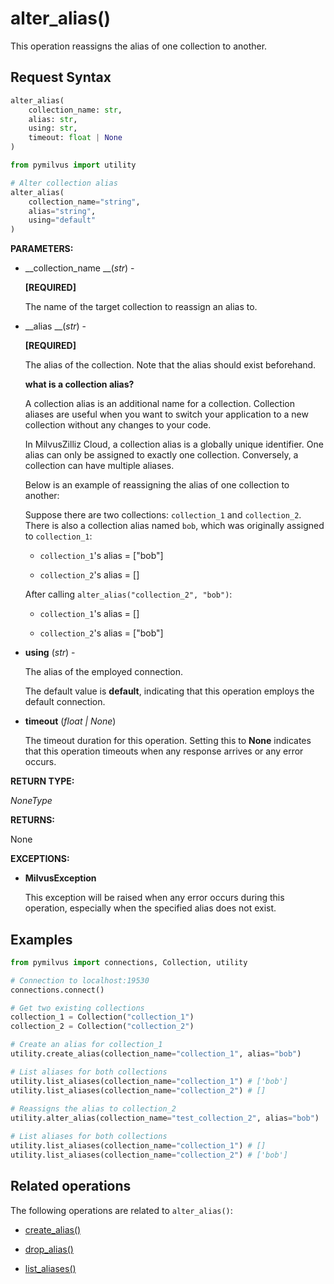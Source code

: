 # alter_alias()

This operation reassigns the alias of one collection to another.

## Request Syntax

```python
alter_alias(
    collection_name: str,
    alias: str,
    using: str,
    timeout: float | None
)
```

```python
from pymilvus import utility

# Alter collection alias
alter_alias(
    collection_name="string",
    alias="string",
    using="default"
)
```

__PARAMETERS:__

- __collection_name __(_str_) -

    __[REQUIRED]__

    The name of the target collection to reassign an alias to.

- __alias __(_str_) -

    __[REQUIRED]__

    The alias of the collection. Note that the alias should exist beforehand.

    <div class="admonition note">

    <p><b>what is a collection alias?</b></p>

    <p>A collection alias is an additional name for a collection. Collection aliases are useful when you want to switch your application to a new collection without any changes to your code. </p>
    <p>In MilvusZilliz Cloud, a collection alias is a globally unique identifier. One alias can only be assigned to exactly one collection. Conversely, a collection can have multiple aliases.</p>
    <p>Below is an example of reassigning the alias of one collection to another:</p>
    <p>Suppose there are two collections: <code>collection_1</code> and <code>collection_2</code>. There is also a collection alias named <code>bob</code>, which was originally assigned to <code>collection_1</code>:</p>
    <ul>
    <li><p><code>collection_1</code>'s alias = ["bob"]</p></li>
    <li><p><code>collection_2</code>'s alias = []</p></li>
    </ul>
    <p>After calling <code>alter_alias("collection_2", "bob")</code>:</p>
    <ul>
    <li><p><code>collection_1</code>'s alias = []</p></li>
    <li><p><code>collection_2</code>'s alias = ["bob"]</p></li>
    </ul>

    </div>

- __using__ (_str_) - 

    The alias of the employed connection.

    The default value is __default__, indicating that this operation employs the default connection.

- __timeout__ (_float _|_ None_)  

    The timeout duration for this operation. Setting this to __None__ indicates that this operation timeouts when any response arrives or any error occurs.

__RETURN TYPE:__

_NoneType_

__RETURNS:__

 None

__EXCEPTIONS:__

- __MilvusException__

    This exception will be raised when any error occurs during this operation, especially when the specified alias does not exist.

## Examples

```python
from pymilvus import connections, Collection, utility

# Connection to localhost:19530
connections.connect()

# Get two existing collections
collection_1 = Collection("collection_1")
collection_2 = Collection("collection_2")

# Create an alias for collection_1
utility.create_alias(collection_name="collection_1", alias="bob")

# List aliases for both collections
utility.list_aliases(collection_name="collection_1") # ['bob']
utility.list_aliases(collection_name="collection_2") # []
        
# Reassigns the alias to collection_2
utility.alter_alias(collection_name="test_collection_2", alias="bob")

# List aliases for both collections
utility.list_aliases(collection_name="collection_1") # []
utility.list_aliases(collection_name="collection_2") # ['bob']
```

## Related operations

The following operations are related to `alter_alias()`:

- [create_alias()](./create_alias.md)

- [drop_alias()](./drop_alias.md)

- [list_aliases()](./list_aliases.md)

